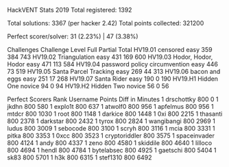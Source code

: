 HackVENT Stats 2019
Total registered: 1392

Total solutions: 3367 (per hacker 2.42)
Total points collected: 321200

Perfect scorer/solver: 31 (2.23%) | 47 (3.38%)

Challenges
Challenge 	Level 	Full	Partial	Total
HV19.01 censored 	easy 	359	384	743
HV19.02 Triangulation 	easy 	431	169	600
HV19.03 Hodor, Hodor, Hodor 	easy 	471	113	584
HV19.04 password policy circumvention	easy 	446	73	519
HV19.05 Santa Parcel Tracking 	easy 	269	44	313
HV19.06 bacon and eggs 	easy 	251	17	268
HV19.07 Santa Rider 	easy 	190	0	190
HV19.H1 Hidden One 	novice 	94	0	94
HV19.H2 Hidden Two 	novice 	56	0	56


Perfect Scorers
Rank	Username 	Points	Diff in Minutes
1	drschottky 	800	0
1	jkdhn 	800	580
1	explo1t 	800	637
1	atwolf0 	800	956
1	apfelmus 	800	956
1	mtdcr 	800	1030
1	root 	800	1148
1	darkice 	800	1448
1	0xi 	800	2215
1	thasanti 	800	2378
1	darkstar 	800	2432
1	tyrox 	800	2824
1	wangibangi 	800	2969
1	ludus 	800	3009
1	sebocode 	800	3100
1	scryh 	800	3116
1	mcia 	800	3331
1	pitka 	800	3353
1	0xcc 	800	3523
1	cryptoriddler	800	3575
1	spaceinvader 	800	4124
1	andy 	800	4337
1	zeno 	800	4580
1	skiddile 	800	4640
1	lilloco 	800	4694
1	hendl 	800	4784
1	bytelabsec 	800	4925
1	gaetschi 	800	5404
1	sk83 	800	5701
1	h3k 	800	6315
1	stef1310 	800	6492